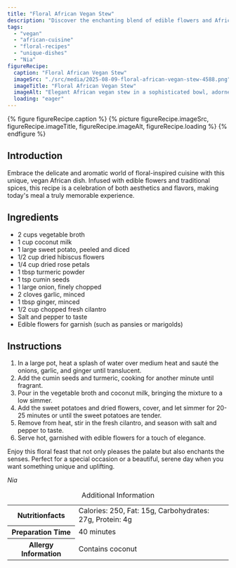 ```yaml
---
title: "Floral African Vegan Stew"
description: "Discover the enchanting blend of edible flowers and African spices in this vegan stew, perfect for adding a touch of elegance to any meal."
tags:
  - "vegan"
  - "african-cuisine"
  - "floral-recipes"
  - "unique-dishes"
  - "Nia"
figureRecipe: 
  caption: "Floral African Vegan Stew"
  imageSrc: "./src/media/2025-08-09-floral-african-vegan-stew-4588.png"
  imageTitle: "Floral African Vegan Stew"
  imageAlt: "Elegant African vegan stew in a sophisticated bowl, adorned with edible flowers, on a simple table with subtle floral decor and gentle lighting."
  loading: "eager"
---
```


{% figure figureRecipe.caption %}
{% picture figureRecipe.imageSrc, figureRecipe.imageTitle, figureRecipe.imageAlt, figureRecipe.loading %}
{% endfigure %}

## Introduction

Embrace the delicate and aromatic world of floral-inspired cuisine with this unique, vegan African dish. Infused with edible flowers and traditional spices, this recipe is a celebration of both aesthetics and flavors, making today's meal a truly memorable experience.

## Ingredients

- 2 cups vegetable broth
- 1 cup coconut milk
- 1 large sweet potato, peeled and diced
- 1/2 cup dried hibiscus flowers
- 1/4 cup dried rose petals
- 1 tbsp turmeric powder
- 1 tsp cumin seeds
- 1 large onion, finely chopped
- 2 cloves garlic, minced
- 1 tbsp ginger, minced
- 1/2 cup chopped fresh cilantro
- Salt and pepper to taste
- Edible flowers for garnish (such as pansies or marigolds)

## Instructions

1. In a large pot, heat a splash of water over medium heat and sauté the onions, garlic, and ginger until translucent.
2. Add the cumin seeds and turmeric, cooking for another minute until fragrant.
3. Pour in the vegetable broth and coconut milk, bringing the mixture to a low simmer.
4. Add the sweet potatoes and dried flowers, cover, and let simmer for 20-25 minutes or until the sweet potatoes are tender.
5. Remove from heat, stir in the fresh cilantro, and season with salt and pepper to taste.
6. Serve hot, garnished with edible flowers for a touch of elegance.

Enjoy this floral feast that not only pleases the palate but also enchants the senses. Perfect for a special occasion or a beautiful, serene day when you want something unique and uplifting.

*Nia*

<table><caption class='sr-only'>Additional Information</caption><tr><th>Nutritionfacts</th><td>Calories: 250, Fat: 15g, Carbohydrates: 27g, Protein: 4g&nbsp;</td></tr><tr><th>Preparation Time</th><td>40 minutes&nbsp;</td></tr><tr><th>Allergy Information</th><td>Contains coconut&nbsp;</td></tr></table>

